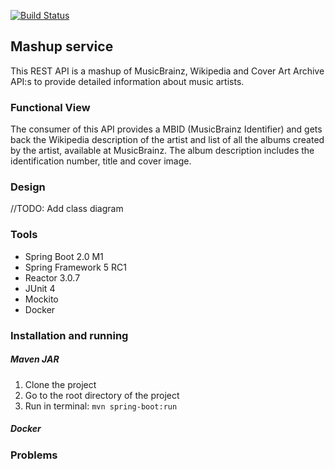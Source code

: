 [![Build Status](https://travis-ci.org/WolfAlexander/SpringReactiveMashup.svg?branch=master)](https://travis-ci.org/WolfAlexander/SpringReactiveMashup)

## Mashup service
This REST API is a mashup of MusicBrainz, Wikipedia and Cover Art Archive API:s to provide detailed
information about music artists.

 ### Functional View
 The consumer of this API provides a MBID (MusicBrainz Identifier) and gets back 
 the Wikipedia description of the artist and list of all the albums created by the 
 artist, available at MusicBrainz. The album description includes the identification
 number, title and cover image.
 
 ### Design
 //TODO: Add class diagram
 
 ### Tools
 * Spring Boot 2.0 M1
 * Spring Framework 5 RC1
 * Reactor 3.0.7
 * JUnit 4
 * Mockito
 * Docker
 
 ### Installation and running
 ##### Maven JAR
 1. Clone the project
 2. Go to the root directory of the project
 3. Run in terminal: <code>mvn spring-boot:run</code>
 
 ##### Docker
 
 ### Problems